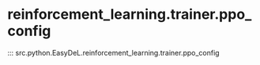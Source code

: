 # reinforcement_learning.trainer.ppo_config
::: src.python.EasyDeL.reinforcement_learning.trainer.ppo_config